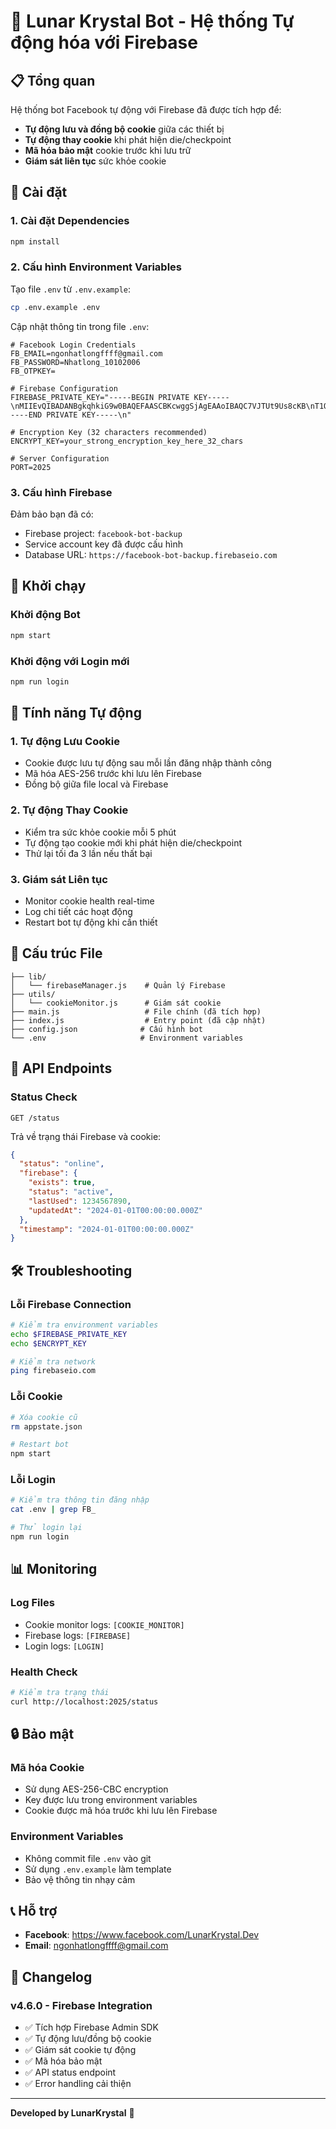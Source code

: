 # 🚀 Lunar Krystal Bot - Hệ thống Tự động hóa với Firebase

## 📋 Tổng quan

Hệ thống bot Facebook tự động với Firebase đã được tích hợp để:
- **Tự động lưu và đồng bộ cookie** giữa các thiết bị
- **Tự động thay cookie** khi phát hiện die/checkpoint
- **Mã hóa bảo mật** cookie trước khi lưu trữ
- **Giám sát liên tục** sức khỏe cookie

## 🔧 Cài đặt

### 1. Cài đặt Dependencies
```bash
npm install
```

### 2. Cấu hình Environment Variables
Tạo file `.env` từ `.env.example`:
```bash
cp .env.example .env
```

Cập nhật thông tin trong file `.env`:
```env
# Facebook Login Credentials
FB_EMAIL=ngonhatlongffff@gmail.com
FB_PASSWORD=Nhatlong_10102006
FB_OTPKEY=

# Firebase Configuration
FIREBASE_PRIVATE_KEY="-----BEGIN PRIVATE KEY-----\nMIIEvQIBADANBgkqhkiG9w0BAQEFAASCBKcwggSjAgEAAoIBAQC7VJTUt9Us8cKB\nT1Qw8YtNvDzCeGYshxd29CJmx+uE+t9yu1j4ECojNv6W5aH5vlmWf6I5SXHDptWr\n6U8fB0Gd0e7QtdjWuaGqBk2CRrD0MYfAAjLls3z4d2aHP/Uly82C4CdfMjO1elrR\nG3Aco3/pS9Jt8DbzWqenv0r5Sm3L4XzYqT4Z3wZRe6MYN3XrtM=\n-----END PRIVATE KEY-----\n"

# Encryption Key (32 characters recommended)
ENCRYPT_KEY=your_strong_encryption_key_here_32_chars

# Server Configuration
PORT=2025
```

### 3. Cấu hình Firebase
Đảm bảo bạn đã có:
- Firebase project: `facebook-bot-backup`
- Service account key đã được cấu hình
- Database URL: `https://facebook-bot-backup.firebaseio.com`

## 🚀 Khởi chạy

### Khởi động Bot
```bash
npm start
```

### Khởi động với Login mới
```bash
npm run login
```

## 🔄 Tính năng Tự động

### 1. Tự động Lưu Cookie
- Cookie được lưu tự động sau mỗi lần đăng nhập thành công
- Mã hóa AES-256 trước khi lưu lên Firebase
- Đồng bộ giữa file local và Firebase

### 2. Tự động Thay Cookie
- Kiểm tra sức khỏe cookie mỗi 5 phút
- Tự động tạo cookie mới khi phát hiện die/checkpoint
- Thử lại tối đa 3 lần nếu thất bại

### 3. Giám sát Liên tục
- Monitor cookie health real-time
- Log chi tiết các hoạt động
- Restart bot tự động khi cần thiết

## 📁 Cấu trúc File

```
├── lib/
│   └── firebaseManager.js    # Quản lý Firebase
├── utils/
│   └── cookieMonitor.js      # Giám sát cookie
├── main.js                   # File chính (đã tích hợp)
├── index.js                  # Entry point (đã cập nhật)
├── config.json              # Cấu hình bot
└── .env                     # Environment variables
```

## 🔧 API Endpoints

### Status Check
```
GET /status
```
Trả về trạng thái Firebase và cookie:
```json
{
  "status": "online",
  "firebase": {
    "exists": true,
    "status": "active",
    "lastUsed": 1234567890,
    "updatedAt": "2024-01-01T00:00:00.000Z"
  },
  "timestamp": "2024-01-01T00:00:00.000Z"
}
```

## 🛠️ Troubleshooting

### Lỗi Firebase Connection
```bash
# Kiểm tra environment variables
echo $FIREBASE_PRIVATE_KEY
echo $ENCRYPT_KEY

# Kiểm tra network
ping firebaseio.com
```

### Lỗi Cookie
```bash
# Xóa cookie cũ
rm appstate.json

# Restart bot
npm start
```

### Lỗi Login
```bash
# Kiểm tra thông tin đăng nhập
cat .env | grep FB_

# Thử login lại
npm run login
```

## 📊 Monitoring

### Log Files
- Cookie monitor logs: `[COOKIE_MONITOR]`
- Firebase logs: `[FIREBASE]`
- Login logs: `[LOGIN]`

### Health Check
```bash
# Kiểm tra trạng thái
curl http://localhost:2025/status
```

## 🔒 Bảo mật

### Mã hóa Cookie
- Sử dụng AES-256-CBC encryption
- Key được lưu trong environment variables
- Cookie được mã hóa trước khi lưu lên Firebase

### Environment Variables
- Không commit file `.env` vào git
- Sử dụng `.env.example` làm template
- Bảo vệ thông tin nhạy cảm

## 📞 Hỗ trợ

- **Facebook**: https://www.facebook.com/LunarKrystal.Dev
- **Email**: ngonhatlongffff@gmail.com

## 🔄 Changelog

### v4.6.0 - Firebase Integration
- ✅ Tích hợp Firebase Admin SDK
- ✅ Tự động lưu/đồng bộ cookie
- ✅ Giám sát cookie tự động
- ✅ Mã hóa bảo mật
- ✅ API status endpoint
- ✅ Error handling cải thiện

---

**Developed by LunarKrystal** 🚀 